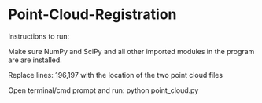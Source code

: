 # Point-Cloud-Registration

Instructions to run:



Make sure NumPy and SciPy and all other imported modules in the program are  are installed.



Replace lines: 196,197 with the location of the two point cloud files



Open terminal/cmd prompt and run: python point_cloud.py
